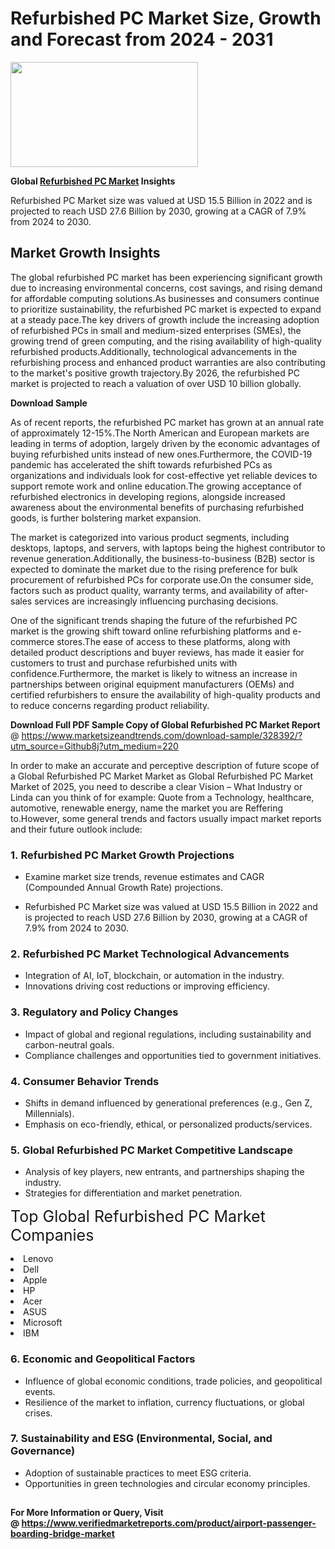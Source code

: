 <H1>Refurbished PC Market Size, Growth and Forecast from 2024 - 2031</H1><img class="aligncenter size-medium wp-image-584254" src="https://thirdeyenews.in/wp-content/uploads/2024/09/Global-Market-Research-300x168.jpeg" alt="" width="300" height="168" /><p><strong>Global&nbsp;<a href="https://www.marketsizeandtrends.com/download-sample/328392/?utm_source=Github8j?utm_medium=220">Refurbished PC Market</a> Insights</strong></p><p>Refurbished PC Market size was valued at USD 15.5 Billion in 2022 and is projected to reach USD 27.6 Billion by 2030, growing at a CAGR of 7.9% from 2024 to 2030.</p><p><h2>Market Growth Insights</h2> <p>The global refurbished PC market has been experiencing significant growth due to increasing environmental concerns, cost savings, and rising demand for affordable computing solutions.As businesses and consumers continue to prioritize sustainability, the refurbished PC market is expected to expand at a steady pace.The key drivers of growth include the increasing adoption of refurbished PCs in small and medium-sized enterprises (SMEs), the growing trend of green computing, and the rising availability of high-quality refurbished products.Additionally, technological advancements in the refurbishing process and enhanced product warranties are also contributing to the market's positive growth trajectory.By 2026, the refurbished PC market is projected to reach a valuation of over USD 10 billion globally.</p> <p><strong>Download Sample</strong></p> <p>As of recent reports, the refurbished PC market has grown at an annual rate of approximately 12-15%.The North American and European markets are leading in terms of adoption, largely driven by the economic advantages of buying refurbished units instead of new ones.Furthermore, the COVID-19 pandemic has accelerated the shift towards refurbished PCs as organizations and individuals look for cost-effective yet reliable devices to support remote work and online education.The growing acceptance of refurbished electronics in developing regions, alongside increased awareness about the environmental benefits of purchasing refurbished goods, is further bolstering market expansion.</p> <p>The market is categorized into various product segments, including desktops, laptops, and servers, with laptops being the highest contributor to revenue generation.Additionally, the business-to-business (B2B) sector is expected to dominate the market due to the rising preference for bulk procurement of refurbished PCs for corporate use.On the consumer side, factors such as product quality, warranty terms, and availability of after-sales services are increasingly influencing purchasing decisions.</p> <p>One of the significant trends shaping the future of the refurbished PC market is the growing shift toward online refurbishing platforms and e-commerce stores.The ease of access to these platforms, along with detailed product descriptions and buyer reviews, has made it easier for customers to trust and purchase refurbished units with confidence.Furthermore, the market is likely to witness an increase in partnerships between original equipment manufacturers (OEMs) and certified refurbishers to ensure the availability of high-quality products and to reduce concerns regarding product reliability.</p> <p><span class=""><strong>Download Full PDF Sample Copy of Global Refurbished PC Market Report</strong> @ <a href="https://www.marketsizeandtrends.com/download-sample/328392/?utm_source=Github8j?utm_medium=220" target="_blank">https://www.marketsizeandtrends.com/download-sample/328392/?utm_source=Github8j?utm_medium=220</a></span></p><p>In order to make an accurate and perceptive description of future scope of a Global&nbsp;Refurbished PC Market Market as Global&nbsp;Refurbished PC Market Market of 2025, you need to describe a clear Vision &ndash; What Industry or Linda can you think of for example: Quote from a Technology, healthcare, automotive, renewable energy, name the market you are Reffering to.However, some general trends and factors usually impact market reports and their future outlook include:</p><h3>1.&nbsp;<strong>Refurbished PC Market Growth Projections</strong></h3><ul><li>Examine market size trends, revenue estimates and CAGR (Compounded Annual Growth Rate) projections.</li><li><p>Refurbished PC Market size was valued at USD 15.5 Billion in 2022 and is projected to reach USD 27.6 Billion by 2030, growing at a CAGR of 7.9% from 2024 to 2030.</p></li></ul><h3>2.&nbsp;<strong>Refurbished PC Market Technological Advancements</strong></h3><ul><li>Integration of AI, IoT, blockchain, or automation in the industry.</li><li>Innovations driving cost reductions or improving efficiency.</li></ul><h3>3.&nbsp;<strong>Regulatory and Policy Changes</strong></h3><ul><li>Impact of global and regional regulations, including sustainability and carbon-neutral goals.</li><li>Compliance challenges and opportunities tied to government initiatives.</li></ul><h3>4.&nbsp;<strong>Consumer Behavior Trends</strong></h3><ul><li>Shifts in demand influenced by generational preferences (e.g., Gen Z, Millennials).</li><li>Emphasis on eco-friendly, ethical, or personalized products/services.</li></ul><h3>5.&nbsp;<strong>Global Refurbished PC Market Competitive Landscape</strong></h3><ul><li>Analysis of key players, new entrants, and partnerships shaping the industry.</li><li>Strategies for differentiation and market penetration.</li></ul><p data-pm-slice="1 1 []"><span style="color: inherit; font-family: inherit; font-size: 25px;">Top Global Refurbished PC Market Companies</span></p><div class="" data-test-id=""><p><li>Lenovo</li><li> Dell</li><li> Apple</li><li> HP</li><li> Acer</li><li> ASUS</li><li> Microsoft</li><li> IBM</li></p></div><h3>6.&nbsp;<strong>Economic and Geopolitical Factors</strong></h3><ul><li>Influence of global economic conditions, trade policies, and geopolitical events.</li><li>Resilience of the market to inflation, currency fluctuations, or global crises.</li></ul><h3>7.&nbsp;<strong>Sustainability and ESG (Environmental, Social, and Governance)</strong></h3><ul><li>Adoption of sustainable practices to meet ESG criteria.</li><li>Opportunities in green technologies and circular economy principles.</li></ul><h2><strong style="font-size: 14px;">For More Information or Query, Visit @&nbsp;</strong><a style="background-color: #ffffff; font-size: 14px;" href="https://www.marketsizeandtrends.com/report/refurbished-pc-market/" target="_blank">https://www.verifiedmarketreports.com/product/airport-passenger-boarding-bridge-market</a></h2>